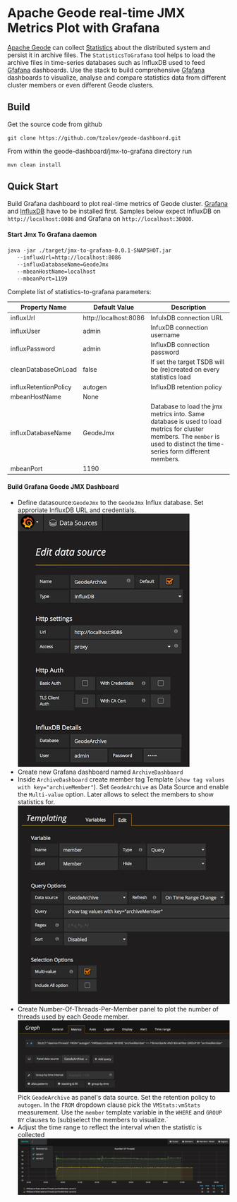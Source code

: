 # Apache Geode real-time JMX Metrics Plot with Grafana

[Apache Geode](http://geode.apache.org/) can collect [Statistics](http://geode.apache.org/docs/guide/managing/statistics/chapter_overview.html) about the distributed system and persist it in archive files. The `StatisticsToGrafana` tool helps to load the archive files in time-series databases such as InfluxDB used to feed [Gfafana](http://grafana.org/) dashboards. 
Use the stack to build comprehensive [Gfafana](http://grafana.org/) dashboards to visualize, analyse and compare statistics data from different cluster members or even different Geode clusters.

## Build
Get the source code from github
```
git clone https://github.com/tzolov/geode-dashboard.git
```

From within the geode-dashboard/jmx-to-grafana directory run
```
mvn clean install
```

## Quick Start
Build Grafana dashboard to plot real-time metrics of Geode cluster. 
[Grafana](http://docs.grafana.org/installation) and [InfluxDB](https://docs.influxdata.com/influxdb/v1.1/introduction/installation) have to be installed first. Samples below expect InfluxDB on `http://localhost:8086` and Grafana on `http://localhost:30000`. 

#### Start Jmx To Grafana daemon

```
java -jar ./target/jmx-to-grafana-0.0.1-SNAPSHOT.jar 
   --influxUrl=http://localhost:8086 
   --influxDatabaseName=GeodeJmx 
   --mbeanHostName=localhost 
   --mbeanPort=1199
```

Complete list of statistics-to-grafana parameters:

| Property Name | Default Value | Description |
| ------------- | ------------- | ------------ |
| influxUrl | http://localhost:8086 | InfulxDB connection URL |
| influxUser | admin | InfuxDB connection username |
| influxPassword | admin | InfluxDB connection password |
| cleanDatabaseOnLoad | false | If set the target TSDB will be (re)created on every statistics load |
| influxRetentionPolicy | autogen | InfluxDB retention policy |
| mbeanHostName | None |  |
| influxDatabaseName | GeodeJmx | Database to load the jmx metrics into. Same database is used to load metrics for cluster members. The `member` is used to distinct the time-series form different members. |
| mbeanPort | 1190 |  |

#### Build Grafana Goede JMX Dashboard
* Define datasource:`GeodeJmx` to the `GeodeJmx` Influx database. Set approriate InfluxDB URL and credentials. 
![Member Template Definition](../doc/geode_grafana_statistic_archive_datasource.png)
* Create new Grafana dashboard named `ArchiveDashboard`
* Inside `ArchiveDashboard` create member tag Template (`show tag values with key="archiveMember"`). 
Set `GeodeArchive` as Data Source and enable the `Multi-value` option. Later allows to select the members to show statistics for.  
![Member Template Definition](../doc/geode_grafana_member_template_definition.png)
* Create Number-Of-Threads-Per-Member panel to plot the number of threads used by each Geode member.
![Number of Threads Per Member Definition](../doc/geode_grafana_panel_definition.png)
Pick `GeodeArchive` as panel's data source. Set the retention policy to `autogen`. In the `FROM` dropdown clause pick the `VMStats:vmStats` measurement. 
Use the `member` template variable in the `WHERE` and `GROUP BY` clauses to (sub)select the members to visualize.`
* Adjust the time range to reflect the interval when the statistic is collected
![Number of Threads Per Member Panel](../doc/geode_grafana_thread_number_diagram.png)



